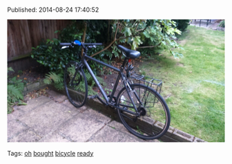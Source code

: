 
# 

Published: 2014-08-24 17:40:52

![](95654403197-0.jpg)

Tags: [oh](tag-oh.md) [bought](tag-bought.md) [bicycle](tag-bicycle.md) [ready](tag-ready.md)
